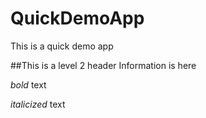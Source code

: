 # QuickDemoApp
This is a quick demo app

##This is a level 2 header
Information is here

_bold_ text

_italicized_ text
